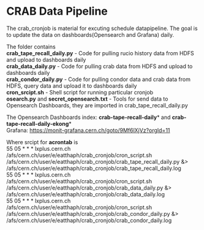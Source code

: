 # CRAB Data Pipeline

The crab_cronjob is material for excuting schedule datapipeline. The goal is to update the data on dashboards(Opensearch and Grafana) daily.

The folder contains \
**crab_tape_recall_daily.py** - Code for pulling rucio history data from HDFS and upload to dashboards daily \
**crab_data_daily.py** - Code for pulling crab data from HDFS and upload to dashboards daily \
**crab_condor_daily.py** - Code for pulling condor data and crab data from HDFS, query data and upload it to dashboards daily \
**cron_srcipt.sh** - Shell script for running particular cronjob \
**osearch.py** and **secret_opensearch.txt** - Tools for send data to Opensearch Dashboards, they are imported in crab_tape_recall_daily.py

The Opensearch Dashboards index: **crab-tape-recall-daily*** and **crab-tape-recall-daily-ekong*** \
Grafana: https://monit-grafana.cern.ch/goto/9Mf6lXjVz?orgId=11

Where srcipt for **acrontab** is \
55 05 * * * lxplus.cern.ch /afs/cern.ch/user/e/eatthaph/crab_cronjob/cron_script.sh /afs/cern.ch/user/e/eatthaph/crab_cronjob/crab_tape_recall_daily.py &> /afs/cern.ch/user/e/eatthaph/crab_cronjob/crab_tape_recall_daily.log \
55 05 * * * lxplus.cern.ch /afs/cern.ch/user/e/eatthaph/crab_cronjob/cron_script.sh /afs/cern.ch/user/e/eatthaph/crab_cronjob/crab_data_daily.py &> /afs/cern.ch/user/e/eatthaph/crab_cronjob/crab_data_daily.log \
55 05 * * * lxplus.cern.ch /afs/cern.ch/user/e/eatthaph/crab_cronjob/cron_script.sh /afs/cern.ch/user/e/eatthaph/crab_cronjob/crab_condor_daily.py &> /afs/cern.ch/user/e/eatthaph/crab_cronjob/crab_condor_daily.log
